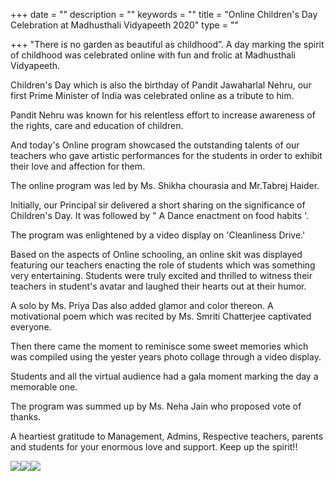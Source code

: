 +++
date = ""
description = ""
keywords = ""
title = "Online Children's Day Celebration at Madhusthali Vidyapeeth 2020"
type = ""

+++
"There is no garden as beautiful as childhood”.  A day marking the spirit of childhood was celebrated online with fun and frolic at Madhusthali Vidyapeeth. 

Children's Day which is also the birthday of Pandit Jawaharlal Nehru, our first Prime Minister of India was celebrated online as a tribute to him. 

Pandit Nehru was known for his relentless effort to increase awareness of the rights, care and education of children.

And today's Online program showcased the outstanding talents of our teachers who gave artistic performances for the students in order to exhibit their love and affection for them. 

The online program was led by Ms. Shikha chourasia and  Mr.Tabrej Haider. 

Initially, our Principal sir delivered a short sharing on the significance of Children's Day. It was followed by " A Dance enactment on food habits '. 

The program was enlightened by a video display on 'Cleanliness Drive.'

Based on the aspects of Online schooling, an online skit was displayed featuring our teachers enacting the role of students  which was something very entertaining. Students were truly excited and thrilled to witness their teachers in student's avatar and laughed their hearts out at their humor. 

A solo by Ms. Priya Das also added glamor and color thereon. A motivational poem which was recited by Ms. Smriti Chatterjee captivated everyone.

Then there came the moment to reminisce some sweet memories which was compiled using the yester years photo collage through a video display.

Students and all the virtual audience had a gala moment marking the day a memorable one. 

The program was summed up by Ms. Neha Jain who proposed vote of thanks. 

A heartiest gratitude to Management, Admins, Respective teachers, parents and students for your enormous love and support. Keep up the spirit!!

![](/uploads/2020/11/20/1.jpg)![](/uploads/2020/11/20/3.jpg)![](/uploads/2020/11/20/2.jpg)